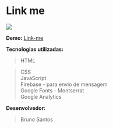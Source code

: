 ﻿# Link me

![](https://encrypted-tbn0.gstatic.com/images?q=tbn%3AANd9GcTJu4sArcvZhO4eXKxFDRYA9Ucaaw9fmboPwq9YT23q8geYi53G)

**Demo:** [Link-me](https://brunojosealvessantos.github.io/link-me/)

**Tecnologias utilizadas:**
>HTML

>CSS  
>JavaScript  
>Firebase - para envio de mensagem  
>Google Fonts - Montserrat  
>Google Analytics  

**Desenvolvedor:**
>Bruno Santos


